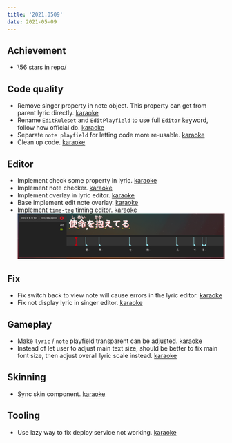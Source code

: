 ```yaml
---
title: '2021.0509'
date: 2021-05-09
---
```


## Achievement
- \56 stars in repo/

## Code quality
- Remove singer property in note object. This property can get from parent lyric directly. [karaoke](#574@andy840119)
- Rename `EditRuleset` and `EditPlayfield` to use full `Editor` keyword, follow how official do. [karaoke](#579#583@andy840119)
- Separate `note playfield` for letting code more re-usable. [karaoke](#584@andy840119)
- Clean up code. [karaoke](#586@andy840119)

## Editor
- Implement check some property in lyric. [karaoke](#572@andy840119)
- Implement note checker. [karaoke](#573@andy840119)
- Implement overlay in lyric editor. [karaoke](#577@andy840119)
- Base implement edit note overlay. [karaoke](#580@andy840119)
- Implement `time-tag` timing editor. [karaoke](#595#596#597#598#599@andy840119)
  ![](res/time-tag-time-editor.png)

## Fix
- Fix switch back to view note will cause errors in the lyric editor. [karaoke](#576@andy840119)
- Fix not display lyric in singer editor. [karaoke](#602@andy840119)

## Gameplay
- Make `lyric` / `note` playfield transparent can be adjusted. [karaoke](#561#570@andy840119)
- Instead of let user to adjust main text size, should be better to fix main font size, then adjust overall lyric scale instead. [karaoke](#559#571@andy840119)

## Skinning
- Sync skin component. [karaoke](#587@andy840119)

## Tooling
- Use lazy way to fix deploy service not working. [karaoke](#600@andy840119)